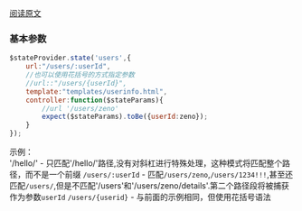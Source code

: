 [阅读原文](http://www.360doc.com/content/15/0517/13/203871_471206681.shtml)

### 基本参数
```javascript
$stateProvider.state('users',{
	url:"/users/:userId",
	//也可以使用花括号的方式指定参数
	//url::"/users/{userId}",
	template:"templates/userinfo.html",
	controller:function($stateParams){
		//url '/users/zeno'
		expect($stateParams).toBe({userId:zeno});
	}
});
```

>
示例：  
'/hello/' - 只匹配'/hello/'路径,没有对斜杠进行特殊处理，这种模式将匹配整个路径，而不是一个前缀
`/users/:userId` - 匹配`/users/zeno`,`/users/1234!!!`,甚至还匹配`/users/`,但是不匹配'/users'和'/users/zeno/details'.第二个路径段将被捕获作为参数`userId`
`/users/{userid}` - 与前面的示例相同，但使用花括号语法


